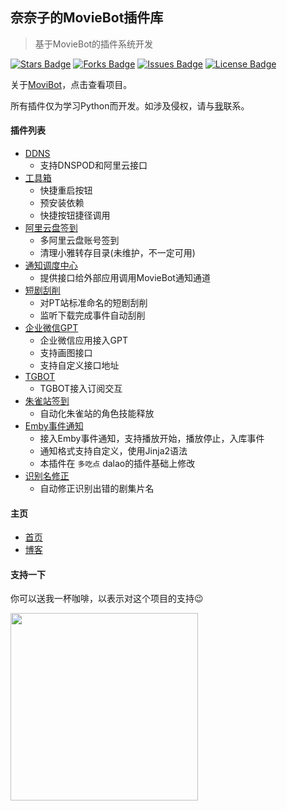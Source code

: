 ## 奈奈子的MovieBot插件库

> 基于MovieBot的插件系统开发

<a href="https://github.com/htnanako/MovieBot_plugins"><img src="https://img.shields.io/github/stars/htnanako/MovieBot_plugins" alt="Stars Badge"/></a>
<a href="https://github.com/htnanako/MovieBot_plugins"><img src="https://img.shields.io/github/forks/htnanako/MovieBot_plugins" alt="Forks Badge"/></a>
<a href="https://github.com/htnanako/MovieBot_plugins"><img src="https://img.shields.io/github/issues/htnanako/MovieBot_plugins" alt="Issues Badge"/></a>
<a href="https://github.com/htnanako/MovieBot_plugins/blob/main/LICENSE"><img src="https://img.shields.io/github/license/htnanako/MovieBot_plugins?color=2b9348" alt="License Badge"/></a>

关于[MoviBot](https://github.com/pofey/movie_robot)，点击查看项目。

所有插件仅为学习Python而开发。如涉及侵权，请与[我](https://github.com/htnanako)联系。

#### 插件列表

- [DDNS](https://github.com/htnanako/MovieBot_plugins/tree/main/DDNS)
  - 支持DNSPOD和阿里云接口
- [工具箱](https://github.com/htnanako/MovieBot_plugins/tree/main/NaNaKo_ToolBox)
  - 快捷重启按钮
  - 预安装依赖
  - 快捷按钮捷径调用
- [阿里云盘签到](https://github.com/htnanako/MovieBot_plugins/tree/main/aliyunpan_signin)
  - 多阿里云盘账号签到
  - 清理小雅转存目录(未维护，不一定可用)
- [通知调度中心](https://github.com/htnanako/MovieBot_plugins/tree/main/notify_api)
  - 提供接口给外部应用调用MovieBot通知通道
- [短剧刮削](https://github.com/htnanako/MovieBot_plugins/tree/main/playlet_scrape)
  - 对PT站标准命名的短剧刮削
  - 监听下载完成事件自动刮削
- [企业微信GPT](https://github.com/htnanako/MovieBot_plugins/tree/main/qywx_chatbot)
  - 企业微信应用接入GPT
  - 支持画图接口
  - 支持自定义接口地址
- [TGBOT](https://github.com/htnanako/MovieBot_plugins/tree/main/tgbot)
  - TGBOT接入订阅交互
- [朱雀站签到](https://github.com/htnanako/MovieBot_plugins/tree/main/zhuque_game_fire)
  - 自动化朱雀站的角色技能释放
- [Emby事件通知](https://github.com/htnanako/MovieBot_plugins/tree/main/emby_notify)
  - 接入Emby事件通知，支持播放开始，播放停止，入库事件
  - 通知格式支持自定义，使用Jinja2语法
  - 本插件在 `多吃点` dalao的插件基础上修改
- [识别名修正](https://github.com/htnanako/MovieBot_plugins/tree/main/autofix)
  - 自动修正识别出错的剧集片名

#### 主页

- [首页](https://nnk.im)
- [博客](https://blog.nanako.vip)

#### 支持一下

你可以送我一杯咖啡，以表示对这个项目的支持😉

<img src="https://nanako-1253183981.cos.ap-guangzhou.myqcloud.com/public-IMG/bmc_qr.png" width="300" />